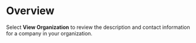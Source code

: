 # Overview
[#xdw1631294735053]: #xdw1631294735053

Select **View Organization** to review the description and contact information for a company in your organization.

